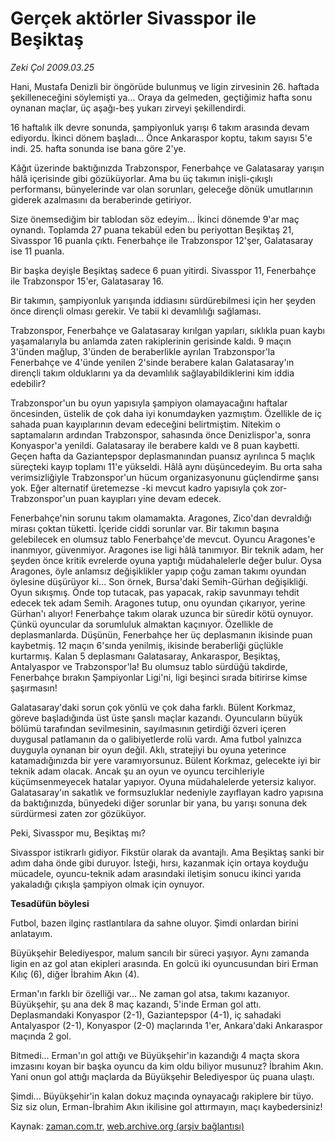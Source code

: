 # Gerçek aktörler Sivasspor ile Beşiktaş

*Zeki Çol 2009.03.25*

<tr><td class="metin" colspan="2" style="padding-top: 20px; padding-left: 5px; padding-right: 10px;">Hani, Mustafa Denizli bir öngörüde bulunmuş ve ligin zirvesinin 26. haftada şekilleneceğini söylemişti ya... Oraya da gelmeden, geçtiğimiz hafta sonu oynanan maçlar, üç aşağı-beş yukarı zirveyi şekillendirdi.</td></tr><tr><td class="metin" colspan="2" style="padding-top: 20px; padding-left: 5px; padding-right: 10px;"><p>16 haftalık ilk devre sonunda, şampiyonluk yarışı 6 takım arasında devam ediyordu. İkinci dönem başladı... Önce Ankaraspor koptu, takım sayısı 5'e indi. 25. hafta sonunda ise bana göre 2'ye.
<p>Kâğıt üzerinde baktığınızda Trabzonspor, Fenerbahçe ve Galatasaray yarışın hâlâ içerisinde gibi gözüküyorlar. Ama bu üç takımın inişli-çıkışlı performansı, bünyelerinde var olan sorunları, geleceğe dönük umutlarının giderek azalmasını da beraberinde getiriyor.
<p>Size önemsediğim bir tablodan söz edeyim... İkinci dönemde 9'ar maç oynandı. Toplamda 27 puana tekabül eden bu periyottan Beşiktaş 21, Sivasspor 16 puanla çıktı. Fenerbahçe ile Trabzonspor 12'şer, Galatasaray ise 11 puanla.
<p>Bir başka deyişle Beşiktaş sadece 6 puan yitirdi. Sivasspor 11, Fenerbahçe ile Trabzonspor 15'er, Galatasaray 16.
<p>Bir takımın, şampiyonluk yarışında iddiasını sürdürebilmesi için her şeyden önce dirençli olması gerekir. Ve tabii ki devamlılığı sağlaması.
<p>Trabzonspor, Fenerbahçe ve Galatasaray kırılgan yapıları, sıklıkla puan kaybı yaşamalarıyla bu anlamda zaten rakiplerinin gerisinde kaldı. 9 maçın 3'ünden mağlup, 3'ünden de beraberlikle ayrılan Trabzonspor'la Fenerbahçe ve 4'ünde yenilen 2'sinde berabere kalan Galatasaray'ın dirençli takım olduklarını ya da devamlılık sağlayabildiklerini kim iddia edebilir?
<p>Trabzonspor'un bu oyun yapısıyla şampiyon olamayacağını haftalar öncesinden, üstelik de çok daha iyi konumdayken yazmıştım. Özellikle de iç sahada puan kayıplarının devam edeceğini belirtmiştim. Nitekim o saptamaların ardından Trabzonspor, sahasında önce Denizlispor'a, sonra Konyaspor'a yenildi. Galatasaray ile berabere kaldı ve 8 puan kaybetti. Geçen hafta da Gaziantepspor deplasmanından puansız ayrılınca 5 maçlık süreçteki kayıp toplamı 11'e yükseldi. Hâlâ aynı düşüncedeyim. Bu orta saha verimsizliğiyle Trabzonspor'un hücum organizasyonunu güçlendirme şansı yok. Eğer alternatif üretemezse -ki mevcut kadro yapısıyla çok zor- Trabzonspor'un puan kayıpları yine devam edecek.
<p>Fenerbahçe'nin sorunu takım olamamakta. Aragones, Zico'dan devraldığı mirası çoktan tüketti. İçeride ciddi sorunlar var. Bir takımın başına gelebilecek en olumsuz tablo Fenerbahçe'de mevcut. Oyuncu Aragones'e inanmıyor, güvenmiyor. Aragones ise ligi hâlâ tanımıyor. Bir teknik adam, her şeyden önce kritik evrelerde oyuna yaptığı müdahalelerle değer bulur. Oysa Aragones, öyle anlamsız değişiklikler yapıp çoğu zaman takımı oyundan öylesine düşürüyor ki... Son örnek, Bursa'daki Semih-Gürhan değişikliği. Oyun sıkışmış. Önde top tutacak, pas yapacak, rakip savunmayı tehdit edecek tek adam Semih. Aragones tutup, onu oyundan çıkarıyor, yerine Gürhan'ı alıyor! Fenerbahçe takım olarak uzunca bir süredir kötü oynuyor. Çünkü oyuncular da sorumluluk almaktan kaçınıyor. Özellikle de deplasmanlarda. Düşünün, Fenerbahçe her üç deplasmanın ikisinde puan kaybetmiş. 12 maçın 6'sında yenilmiş, ikisinde beraberliği güçlükle kurtarmış. Kalan 5 deplasmanı Galatasaray, Ankaraspor, Beşiktaş, Antalyaspor ve Trabzonspor'la! Bu olumsuz tablo sürdüğü takdirde, Fenerbahçe bırakın Şampiyonlar Ligi'ni, ligi beşinci sırada bitirirse kimse şaşırmasın!
<p>Galatasaray'daki sorun çok yönlü ve çok daha farklı. Bülent Korkmaz, göreve başladığında üst üste şanslı maçlar kazandı. Oyuncuların büyük bölümü tarafından sevilmesinin, sayılmasının getirdiği özveri içeren duygusal patlamanın da o galibiyetlerde rolü vardı. Ama futbol yalnızca duyguyla oynanan bir oyun değil. Aklı, stratejiyi bu oyuna yeterince katamadığınızda bir yere varamıyorsunuz. Bülent Korkmaz, gelecekte iyi bir teknik adam olacak. Ancak şu an oyun ve oyuncu tercihleriyle küçümsenmeyecek hatalar yapıyor. Oyuna müdahalelerde yetersiz kalıyor. Galatasaray'ın sakatlık ve formsuzluklar nedeniyle zayıflayan kadro yapısına da baktığınızda, bünyedeki diğer sorunlar bir yana, bu yarışı sonuna dek sürdürmesi zaten zor gözüküyor.
<p>Peki, Sivasspor mu, Beşiktaş mı?
<p>Sivasspor istikrarlı gidiyor. Fikstür olarak da avantajlı. Ama Beşiktaş sanki bir adım daha önde gibi duruyor. İsteği, hırsı, kazanmak için ortaya koyduğu mücadele, oyuncu-teknik adam arasındaki iletişim sonucu ikinci yarıda yakaladığı çıkışla şampiyon olmak için oynuyor.
<p><b>Tesadüfün böylesi</b>
<p>Futbol, bazen ilginç rastlantılara da sahne oluyor. Şimdi onlardan birini anlatayım.
<p>Büyükşehir Belediyespor, malum sancılı bir süreci yaşıyor. Aynı zamanda ligin en az gol atan ekipleri arasında. En golcü iki oyuncusundan biri Erman Kılıç (6), diğer İbrahim Akın (4).
<p>Erman'ın farklı bir özelliği var... Ne zaman gol atsa, takımı kazanıyor. Büyükşehir, şu ana dek 8 maç kazandı, 5'inde Erman gol attı. Deplasmandaki Konyaspor (2-1), Gaziantepspor (4-1), iç sahadaki Antalyaspor (2-1), Konyaspor (2-0) maçlarında 1'er, Ankara'daki Ankaraspor maçında 2 gol.
<p>Bitmedi... Erman'ın gol attığı ve Büyükşehir'in kazandığı 4 maçta skora imzasını koyan bir başka oyuncu da kim oldu biliyor musunuz? İbrahim Akın. Yani onun gol attığı maçlarda da Büyükşehir Belediyespor üç puana ulaştı.
<p>Şimdi... Büyükşehir'in kalan dokuz maçında oynayacağı rakiplere bir tüyo. Siz siz olun, Erman-İbrahim Akın ikilisine gol attırmayın, maçı kaybedersiniz!<br/></p></p></p></p></p></p></p></p></p></p></p></p></p></p></p></p></p></td></tr>

Kaynak: [zaman.com.tr](http://zaman.com.tr/yazar.do?yazino=829757), [web.archive.org (arşiv bağlantısı)](http://web.archive.org/web/20090326024553/http://www.zaman.com.tr:80/yazar.do?yazino=829757)
